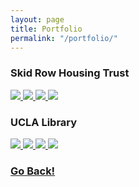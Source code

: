 ```yaml
---
layout: page
title: Portfolio
permalink: "/portfolio/"
---
```


### Skid Row Housing Trust
<div>
  <a class="page-link" href="../img/srht_cover.jpg" data-lightbox="img_srht" data-title="Cover for Peer Advocate 'Zine">
    <img class="" src="../img/srht_cover_small.jpg">
  </a>
  <a class="page-link" href="../img/srht_titlepage.jpg" data-lightbox="img_srht" data-title="Title Page for Peer Advocate 'Zine">
    <img class="" src="../img/srht_titlepage_small.jpg">
  </a>
  <a class="page-link" href="../img/srht_pg1.jpg" data-lightbox="img_srht" data-title="Sample page from Peer Advocate 'Zine">
    <img class="" src="../img/srht_pg1_small.jpg">
  </a>
  <a class="page-link" href="../img/srht_pg5.jpg" data-lightbox="img_srht" data-title="Second sample page from Peer Advocate 'Zine">
    <img class="" src="../img/srht_pg5_small.jpg">
  </a>
</div>

### UCLA Library
<div>
  <a class="page-link" href="../img/ucla_dogs.jpg" data-lightbox="img_ucla" data-title="Therapy Dogs Flyer">
    <img class="" src="../img/ucla_dogs_small.png">
  </a>
  <a class="page-link" href="../img/ucla_dogs02.jpg" data-lightbox="img_ucla" data-title="Therapy Dogs Wayfinding">
    <img class="" src="../img/ucla_dogs02_small.png">
  </a>
  <a class="page-link" href="../img/ucla_top8.jpg" data-lightbox="img_ucla" data-title="Top 8 things pilot flyer for UCLA Library">
    <img class="" src="../img/ucla_top8_small.png">
  </a>
  <a class="page-link" href="../img/ucla_top10.jpg" data-lightbox="img_ucla" data-title="Top 10 things flyer for UCLA Library">
    <img class="" src="../img/ucla_top10_small.png">
  </a>
</div>


### <a class="page-link" href="/">Go Back!</a>
